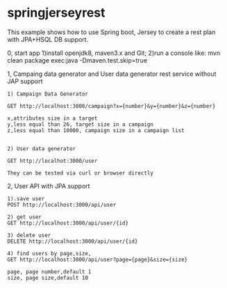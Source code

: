 # springjerseyrest

This example shows how to use Spring boot, Jersey to create a rest plan with JPA+HSQL DB support.

0, start app
	1)install openjdk8, maven3.x and Git;
	2)run a console like:
		mvn clean package exec:java -Dmaven.test.skip=true


1, Campaing data generator and User data generator rest service without JAP support

	1) Campaign Data Generator

	GET http://localhost:3000/campaign?x={number}&y={number}&z={number}

	x,attributes size in a target
	y,less equal than 26, target size in a campaign
	z,less equal than 10000, campaign size in a campaign list


	2) User data generator

	GET http://localhot:3000/user
	
	They can be tested via curl or browser directly

2, User API with JPA support

	1).save user
	POST http://localhost:3000/api/user

	2) get user
	GET http://localhost:3000/api/user/{id}

	3) delete user
	DELETE http://localhost:3000/api/user/{id}

	4) find users by page,size,
	GET http://localhost:3000/api/user?page={page}&size={size}

	page, page number,default 1
	size, page size,default 10


